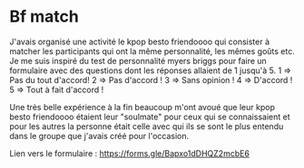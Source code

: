 # Bf match

J'avais organisé une activité le kpop besto friendoooo qui consister à matcher les participants qui ont la même personnalité, les mêmes goûts etc. 
Je me suis inspiré du test de personnalité myers briggs pour faire un formulaire avec des questions dont les réponses allaient de 1 jusqu'à 5. 
1 => Pas du tout d'accord!
2 => Pas d'accord !
3 => Sans opinion !
4 => D'accord !
5 => Tout à fait d'accord !

Une très belle expérience à la fin beaucoup m'ont avoué que leur kpop besto friendoooo étaient leur "soulmate" pour ceux qui se connaissaient et pour les autres la personne était celle avec qui ils se sont le plus entendu dans le groupe que j'avais créé pour l'occasion.

Lien vers le formulaire : https://forms.gle/Bapxo1dDHQZ2mcbE6

